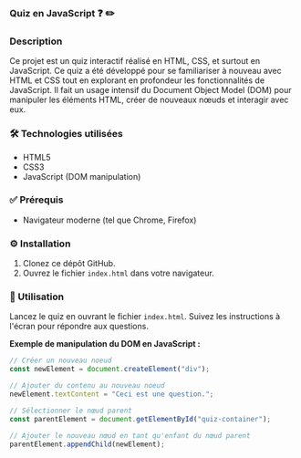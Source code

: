 ### Quiz en JavaScript :question: :pencil2:

### Description

Ce projet est un quiz interactif réalisé en HTML, CSS, et surtout en JavaScript. Ce quiz a été développé pour se familiariser à nouveau avec HTML et CSS tout en explorant en profondeur les fonctionnalités de JavaScript. Il fait un usage intensif du Document Object Model (DOM) pour manipuler les éléments HTML, créer de nouveaux nœuds et interagir avec eux.

### :hammer_and_wrench: Technologies utilisées

- HTML5
- CSS3
- JavaScript (DOM manipulation)

### :white_check_mark: Prérequis

- Navigateur moderne (tel que Chrome, Firefox)
  
### :gear: Installation

1. Clonez ce dépôt GitHub.
2. Ouvrez le fichier `index.html` dans votre navigateur.

### :book: Utilisation

Lancez le quiz en ouvrant le fichier `index.html`. Suivez les instructions à l'écran pour répondre aux questions.

**Exemple de manipulation du DOM en JavaScript :**

```javascript
// Créer un nouveau noeud
const newElement = document.createElement("div");

// Ajouter du contenu au nouveau noeud
newElement.textContent = "Ceci est une question.";

// Sélectionner le nœud parent
const parentElement = document.getElementById("quiz-container");

// Ajouter le nouveau nœud en tant qu'enfant du nœud parent
parentElement.appendChild(newElement);
```
